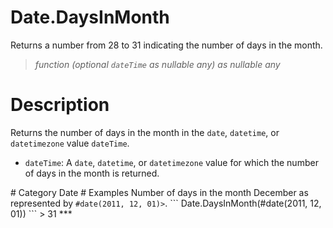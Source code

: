 # Date.DaysInMonth
Returns a number from 28 to 31 indicating the number of days in the month.
> _function (optional <code>dateTime</code> as nullable any) as nullable any_

# Description 
Returns the number of days in the month in the <code>date</code>, <code>datetime</code>, or <code>datetimezone</code> value <code>dateTime</code>. 
 <ul>
        <li><code>dateTime</code>: A <code>date</code>, <code>datetime</code>, or <code>datetimezone</code> value for which the number of days in the month is returned.</li>        
      </ul>
# Category 
Date
# Examples 
Number of days in the month December as represented by <code>#date(2011, 12, 01)></code>.
```
Date.DaysInMonth(#date(2011, 12, 01))
```
> 31
***
